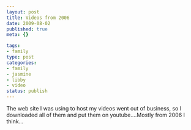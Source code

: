 ```yaml
--- 
layout: post
title: Videos from 2006
date: 2009-08-02
published: true
meta: {}

tags: 
- family
type: post
categories: 
- family
- jasmine
- libby
- video
status: publish
---
```

The web site I was using to host my videos went out of business, so I downloaded all of them and put them on youtube....Mostly from 2006 I think...<br /><br /><br /><br /><br /><br />
